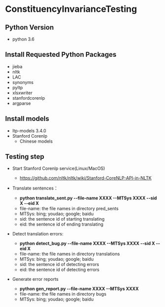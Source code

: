 # ConstituencyInvarianceTesting
## Python Version

- python 3.6

## Install Requested Python Packages

- jieba
- nltk
- LAC
- synonyms
- pyltp
- xlsxwriter
- stanfordcorenlp
- argparse

## Install models

- ltp-models 3.4.0
- Stanford Corenlp 
  - Chinese models

## Testing step
- Start Stanford Corenlp service(Linux/MacOS)
  - https://github.com/nltk/nltk/wiki/Stanford-CoreNLP-API-in-NLTK
- Translate sentences：
  - **python translate_sent.py --file-name XXXX --MTSys XXXX --sid X --eid X**
  - file-name: the file names in directory pred_sents
  - MTSys: bing; youdao; google; baidu
  - sid: the sentence id of starting translating
  - eid: the sentence id of ending translating
  
- Detect translation errors:
  - **python detect_bug.py --file-name XXXX --MTSys XXXX --sid X --eid X**
  - file-name: the file names in directory translations
  - MTSys: bing; youdao; google; baidu
  - sid: the sentence id of detecting errors
  - eid: the sentence id of detecting errors

- Generate error reports
  - **python gen_report.py --file-name XXXX --MTSys XXXX**
  - file-name: the file names in directory bugs
  - MTSys: bing; youdao; google; baidu

